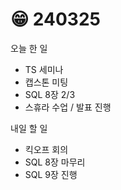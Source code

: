# 😁 240325

오늘 한 일

* TS 세미나
* 캡스톤 미팅
* SQL 8장 2/3
* 스휴라 수업 / 발표 진행

내일 할 일

* 킥오프 회의
* SQL 8장 마무리
* SQL 9장 진행
